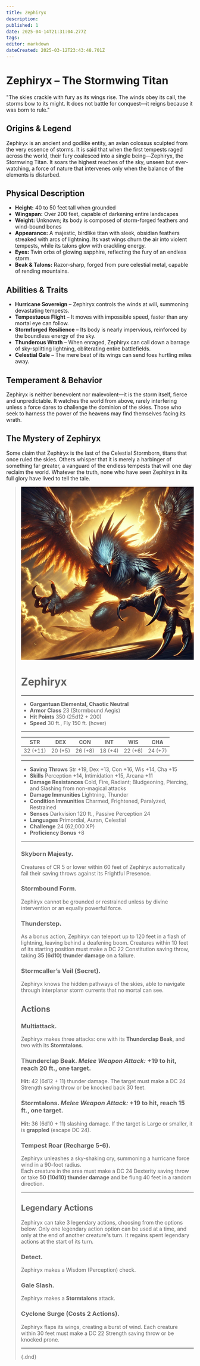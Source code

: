 ```yaml
---
title: Zephiryx
description: 
published: 1
date: 2025-04-14T21:31:04.277Z
tags: 
editor: markdown
dateCreated: 2025-03-12T23:43:48.701Z
---
```


# Zephiryx – The Stormwing Titan  
"The skies crackle with fury as its wings rise. The winds obey its call, the storms bow to its might. It does not battle for conquest—it reigns because it was born to rule."

## Origins & Legend  
Zephiryx is an ancient and godlike entity, an avian colossus sculpted from the very essence of storms. It is said that when the first tempests raged across the world, their fury coalesced into a single being—Zephiryx, the Stormwing Titan. It soars the highest reaches of the sky, unseen but ever-watching, a force of nature that intervenes only when the balance of the elements is disturbed.

## Physical Description  
- **Height:** 40 to 50 feet tall when grounded  
- **Wingspan:** Over 200 feet, capable of darkening entire landscapes  
- **Weight:** Unknown; its body is composed of storm-forged feathers and wind-bound bones  
- **Appearance:** A majestic, birdlike titan with sleek, obsidian feathers streaked with arcs of lightning. Its vast wings churn the air into violent tempests, while its talons glow with crackling energy.  
- **Eyes:** Twin orbs of glowing sapphire, reflecting the fury of an endless storm.  
- **Beak & Talons:** Razor-sharp, forged from pure celestial metal, capable of rending mountains.  

## Abilities & Traits  
- **Hurricane Sovereign** – Zephiryx controls the winds at will, summoning devastating tempests.  
- **Tempestuous Flight** – It moves with impossible speed, faster than any mortal eye can follow.  
- **Stormforged Resilience** – Its body is nearly impervious, reinforced by the boundless energy of the sky.  
- **Thunderous Wrath** – When enraged, Zephiryx can call down a barrage of sky-splitting lightning, obliterating entire battlefields.  
- **Celestial Gale** – The mere beat of its wings can send foes hurtling miles away.  

## Temperament & Behavior  
Zephiryx is neither benevolent nor malevolent—it is the storm itself, fierce and unpredictable. It watches the world from above, rarely interfering unless a force dares to challenge the dominion of the skies. Those who seek to harness the power of the heavens may find themselves facing its wrath.

## The Mystery of Zephiryx  
Some claim that Zephiryx is the last of the Celestial Stormborn, titans that once ruled the skies. Others whisper that it is merely a harbinger of something far greater, a vanguard of the endless tempests that will one day reclaim the world. Whatever the truth, none who have seen Zephiryx in its full glory have lived to tell the tale.

> ![zephiryx_(2).webp](/characters/zephiryx_(2).webp)
># Zephiryx  
>---  
>- **Gargantuan Elemental, Chaotic Neutral**  
>- **Armor Class** 23 (Stormbound Aegis)  
>- **Hit Points** 350 (25d12 + 200)  
>- **Speed** 30 ft., Fly 150 ft. (hover)  
>---  
>|STR|DEX|CON|INT|WIS|CHA|  
>|---|---|---|---|---|---|  
>|32 (+11)|20 (+5)|26 (+8)|18 (+4)|22 (+6)|24 (+7)|  
>---  
>- **Saving Throws** Str +19, Dex +13, Con +16, Wis +14, Cha +15  
>- **Skills** Perception +14, Intimidation +15, Arcana +11  
>- **Damage Resistances** Cold, Fire, Radiant; Bludgeoning, Piercing, and Slashing from non-magical attacks  
>- **Damage Immunities** Lightning, Thunder  
>- **Condition Immunities** Charmed, Frightened, Paralyzed, Restrained  
>- **Senses** Darkvision 120 ft., Passive Perception 24  
>- **Languages** Primordial, Auran, Celestial  
>- **Challenge** 24 (62,000 XP)  
>- **Proficiency Bonus** +8  
>---  
>
>### **Skyborn Majesty.**  
>Creatures of CR 5 or lower within 60 feet of Zephiryx automatically fail their saving throws against its Frightful Presence.  
>
>### **Stormbound Form.**  
>Zephiryx cannot be grounded or restrained unless by divine intervention or an equally powerful force.  
>
>### **Thunderstep.**  
>As a bonus action, Zephiryx can teleport up to 120 feet in a flash of lightning, leaving behind a deafening boom. Creatures within 10 feet of its starting position must make a DC 22 Constitution saving throw, taking **35 (6d10) thunder damage** on a failure.  
>
>### **Stormcaller’s Veil (Secret).**  
>Zephiryx knows the hidden pathways of the skies, able to navigate through interplanar storm currents that no mortal can see.  
>
>## **Actions**  
>### **Multiattack.**  
>Zephiryx makes three attacks: one with its **Thunderclap Beak**, and two with its **Stormtalons**.  
>
>### **Thunderclap Beak.** *Melee Weapon Attack:* +19 to hit, reach 20 ft., one target.  
>**Hit:** 42 (6d12 + 11) thunder damage. The target must make a DC 24 Strength saving throw or be knocked back 30 feet.  
>
>### **Stormtalons.** *Melee Weapon Attack:* +19 to hit, reach 15 ft., one target.  
>**Hit:** 36 (6d10 + 11) slashing damage. If the target is Large or smaller, it is **grappled** (escape DC 24).  
>
>### **Tempest Roar (Recharge 5-6).**  
>Zephiryx unleashes a sky-shaking cry, summoning a hurricane force wind in a 90-foot radius.  
>Each creature in the area must make a DC 24 Dexterity saving throw or take **50 (10d10) thunder damage** and be flung 40 feet in a random direction.  
>
>---
>
>## **Legendary Actions**  
>Zephiryx can take 3 legendary actions, choosing from the options below. Only one legendary action option can be used at a time, and only at the end of another creature's turn. It regains spent legendary actions at the start of its turn.  
>
>### **Detect.**  
>Zephiryx makes a Wisdom (Perception) check.  
>
>### **Gale Slash.**  
>Zephiryx makes a **Stormtalons** attack.  
>
>### **Cyclone Surge (Costs 2 Actions).**  
>Zephiryx flaps its wings, creating a burst of wind. Each creature within 30 feet must make a DC 22 Strength saving throw or be knocked prone.  
>
>---
>
>{.dnd}
